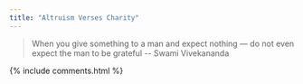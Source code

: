 ```yaml
---
title: "Altruism Verses Charity"
---
```

> When you give something to a man and expect nothing — do not even expect the man to be grateful -- Swami Vivekananda




{% include comments.html %}
